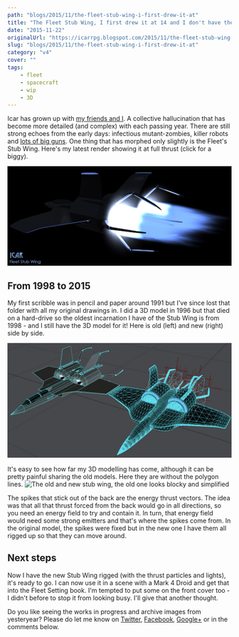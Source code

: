 ```yaml
---
path: "blogs/2015/11/the-fleet-stub-wing-i-first-drew-it-at"
title: "The Fleet Stub Wing, I first drew it at 14 and I don't have the heart to change it"
date: "2015-11-22"
originalUrl: "https://icarrpg.blogspot.com/2015/11/the-fleet-stub-wing-i-first-drew-it-at.html"
slug: "blogs/2015/11/the-fleet-stub-wing-i-first-drew-it-at"
category: "v4"
cover: ""
tags:
    - fleet
    - spacecraft
    - wip
    - 3D
---
```

Icar has grown up with [my friends and I](http://www.icar.co.uk/archive/history.php). A collective hallucination that has become more detailed (and complex) with each passing year. There are still strong echoes from the early days: infectious mutant-zombies, killer robots and [lots of big guns](http://www.rpgnow.com/product/133598/Icar-Equipment-Index). One thing that has morphed only slightly is the Fleet's Stub Wing. Here's my latest render showing it at full thrust (click for a biggy).  

![Stub wing fighter with its raw energy thrust](./images/stub-wing-thrust.jpg)

## From 1998 to 2015

My first scribble was in pencil and paper around 1991 but I've since lost that folder with all my original drawings in. I did a 3D model in 1996 but that died on a hard-drive so the oldest incarnation I have of the Stub Wing is from 1998 - and I still have the 3D model for it! Here is old (left) and new (right) side by side.   

![Wireframe outlines of the old stub wing and new. The old one has a lot less detail.](./images/sw-old-and-new.jpg) 

It's easy to see how far my 3D modelling has come, although it can be pretty painful sharing the old models. Here they are without the polygon lines. ![The old and new stub wing, the old one looks blocky and simplified](./images/sw-old-and-new-no-lines)

The spikes that stick out of the back are the energy thrust vectors. The idea was that all that thrust forced from the back would go in all directions, so you need an energy field to try and contain it. In turn, that energy field would need some strong emitters and that's where the spikes come from. In the original model, the spikes were fixed but in the new one I have them all rigged up so that they can move around.  

## Next steps

Now I have the new Stub Wing rigged (with the thrust particles and lights), it's ready to go. I can now use it in a scene with a Mark 4 Droid and get that into the Fleet Setting book. I'm tempted to put some on the front cover too - I didn't before to stop it from looking busy. I'll give that another thought.  

Do you like seeing the works in progress and archive images from yesteryear? Please do let me know on [Twitter](https://twitter.com/icarrpg), [Facebook](https://www.facebook.com/icarrpg?_rdr=p), [Google+](https://plus.google.com/u/0/b/101167212141043946609/101167212141043946609) or in the comments below.